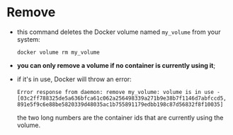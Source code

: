 # Remove

- this command deletes the Docker volume named `my_volume` from your system:

    ```commandline
    docker volume rm my_volume
    ```

- **you can only remove a volume if no container is currently using it**;
- if it's in use, Docker will throw an error:

    ```commandline
    Error response from daemon: remove my_volume: volume is in use - [03c2ff788325de5a636bfca61c062a256498339a271b9e38b7f1146d7abfccd5, 891e5f9c6e88be5820339d48035ac1b755891179edbb198c87d56832f8f10035]
    ```

    the two long numbers are the container ids that are currently using the volume.
